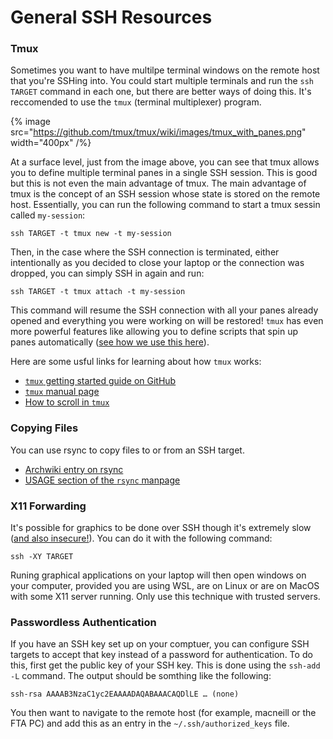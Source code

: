 # General SSH Resources

### Tmux

Sometimes you want to have multilpe terminal windows on the remote host that you're SSHing into. You could start multiple terminals and run the `ssh TARGET` command in each one, but there are better ways of doing this. It's reccomended to use the `tmux` (terminal multiplexer) program.

{% image src="https://github.com/tmux/tmux/wiki/images/tmux_with_panes.png" width="400px" /%}

At a surface level, just from the image above, you can see that tmux allows you to define multiple terminal panes in a single SSH session. This is good but this is not even the main advantage of tmux. The main advantage of tmux is the concept of an SSH session whose state is stored on the remote host. Essentially, you can run the following command to start a tmux sessin called `my-session`:

```
ssh TARGET -t tmux new -t my-session
```

Then, in the case where the SSH connection is terminated, either intentionally as you decided to close your laptop or the connection was dropped, you can simply SSH in again and run:

```
ssh TARGET -t tmux attach -t my-session
```

This command will resume the SSH connection with all your panes already opened and everything you were working on will be restored! `tmux` has even more powerful features like allowing you to define scripts that spin up panes automatically ([see how we use this here](https://github.com/FT-Autonomous/ft_misperception/blob/ed28699216ea9891955376fd6dd1f73e374db0ff/src/ft_calibration/puppetmaster.py#L33-L39)).

Here are some usful links for learning about how `tmux` works:

- [`tmux` getting started guide on GitHub](https://github.com/tmux/tmux/wiki/Getting-Started)
- [`tmux` manual page](https://duckduckgo.com/?t=ffab&q=tmux+manpage&ia=web)
- [How to scroll in `tmux`](https://superuser.com/a/209608)

### Copying Files

You can use rsync to copy files to or from an SSH target.

- [Archwiki entry on rsync](https://wiki.archlinux.org/title/Rsync#As_cp/mv_alternative)
- [USAGE section of the `rsync` manpage](https://man.archlinux.org/man/rsync.1.html#USAGE)

### X11 Forwarding

It's possible for graphics to be done over SSH though it's extremely slow ([and also insecure!](https://security.stackexchange.com/questions/14815/security-concerns-with-x11-forwarding)). You can do it with the following command:

```
ssh -XY TARGET
```

Runing graphical applications on your laptop will then open windows on your computer, provided you are using WSL, are on Linux or are on MacOS with some X11 server running. Only use this technique with trusted servers.

### Passwordless Authentication

If you have an SSH key set up on your comptuer, you can configure SSH targets to accept that key instead of a password for authentication. To do this, first get the public key of your SSH key. This is done using the `ssh-add -L` command. The output should be somthing like the following:

```
ssh-rsa AAAAB3NzaC1yc2EAAAADAQABAAACAQDlLE … (none)
```

You then want to navigate to the remote host (for example, macneill or the FTA PC) and add this as an entry in the `~/.ssh/authorized_keys` file.